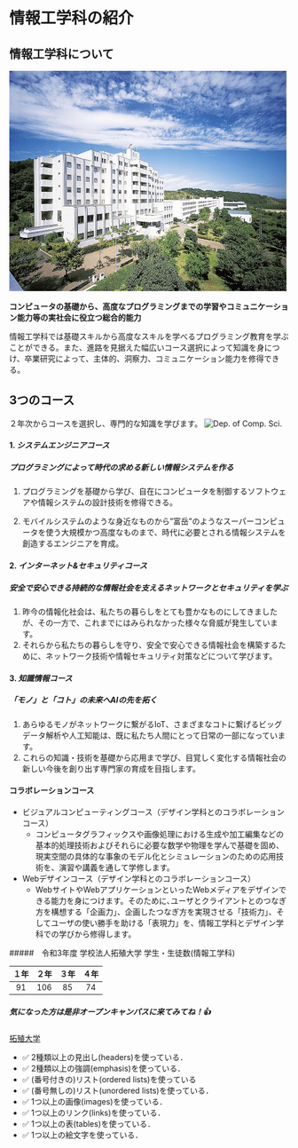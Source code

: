 # 情報工学科の紹介
<!-- Markdown記法を使って学科の紹介ページを作る -->
## 情報工学科について
![Takushoku University](hachioji.jpg "八王子国際キャンパス")

**コンピュータの基礎から、高度なプログラミングまでの学習やコミュニケーション能力等の実社会に役立つ総合的能力**

情報工学科では基礎スキルから高度なスキルを学べるプログラミング教育を学ぶことができる。また、進路を見据えた幅広いコース選択によって知識を身につけ、卒業研究によって、主体的、洞察力、コミュニケーション能力を修得できる。

## 3つのコース
２年次からコースを選択し、専門的な知識を学びます。
![Dep. of Comp. Sci.](https://feng.takushoku-u.ac.jp/albums/abm00004330.jpg "情報工学科")
#### 1. *システムエンジニアコース*
##### プログラミングによって時代の求める新しい情報システムを作る
   1. プログラミングを基礎から学び、自在にコンピュータを制御するソフトウェアや情報システムの設計技術を修得できる。

   2. モバイルシステムのような身近なものから”富岳”のようなスーパーコンピュータを使う大規模かつ高度なものまで、時代に必要とされる情報システムを創造するエンジニアを育成。
#### 2. *インターネット&セキュリティコース*
##### 安全で安心できる持続的な情報社会を支えるネットワークとセキュリティを学ぶ
   1. 昨今の情報化社会は、私たちの暮らしをとても豊かなものにしてきましたが、その一方で、これまでにはみられなかった様々な脅威が発生しています。
   2. それらから私たちの暮らしを守り、安全で安心できる情報社会を構築するために、ネットワーク技術や情報セキュリティ対策などについて学びます。
#### 3. *知識情報コース*
##### 「モノ」と「コト」の未来へAIの先を拓く
   1. あらゆるモノがネットワークに繋がるIoT、さまざまなコトに繋げるビッグデータ解析や人工知能は、既に私たち人間にとって日常の一部になっています。
   2. これらの知識・技術を基礎から応用まで学び、目覚しく変化する情報社会の新しい今後を創り出す専門家の育成を目指します。
#### コラボレーションコース
- ビジュアルコンピューティングコース（デザイン学科とのコラボレーションコース）
   - コンピュータグラフィックスや画像処理における生成や加工編集などの基本的処理技術およびそれらに必要な数学や物理を学んで基礎を固め、現実空間の具体的な事象のモデル化とシミュレーションのための応用技術を、演習や講義を通して学修します。
- Webデザインコース（デザイン学科とのコラボレーションコース）
   - WebサイトやWebアプリケーションといったWebメディアをデザインできる能力を身につけます。そのために､ユーザとクライアントとのつなぎ方を構想する「企画力」、企画したつなぎ方を実現させる「技術力」、そしてユーザの使い勝手を助ける「表現力」を、情報工学科とデザイン学科での学びから修得します。

#####　令和3年度 学校法人拓殖大学 学生・生徒数(情報工学科)

|１年|２年|３年|４年|
|:---:|:---:|:---:|:---:|
| 91 | 106 | 85 | 74 |

##### 気になった方は是非オープンキャンパスに来てみてね！:+1:

[拓殖大学](http://www.takushoku-u.ac.jp "Takushoku University")

<!-- この部分より上に記述を追加して下のチェックボックスで確認する -->
- ✅ 2種類以上の見出し(headers)を使っている．
- ✅ 2種類以上の強調(emphasis)を使っている．
- ✅ (番号付きの)リスト(ordered lists)を使っている
- ✅ (番号無しの)リスト(unordered lists)を使っている．
- ✅ 1つ以上の画像(images)を使っている．
- ✅ 1つ以上のリンク(links)を使っている．
- ✅ 1つ以上の表(tables)を使っている．
- ✅ 1つ以上の絵文字を使っている．

